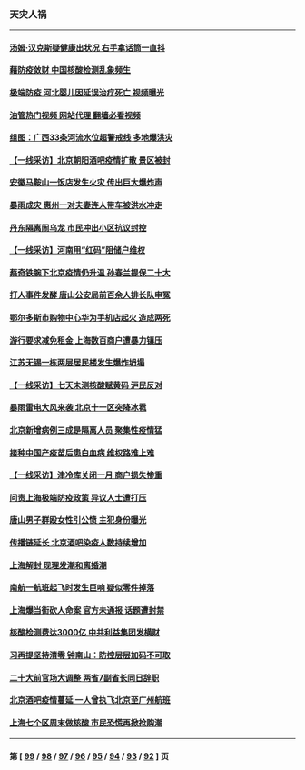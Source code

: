 ### 天灾人祸
---
#### [汤姆·汉克斯疑健康出状况 右手拿话筒一直抖](../../pages/ncid280/n13760381.md?06160845) 
#### [藉防疫敛财 中国核酸检测乱象频生](../../pages/ncid280/n13760235.md?06160845) 
#### [极端防疫 河北婴儿因延误治疗死亡 视频曝光](../../pages/ncid280/n13760121.md?06160845) 
#### [油管热门视频 网站代理 翻墙必看视频](http://209.222.30.114:81/youtube.html?06160845)
#### [组图：广西33条河流水位超警戒线 多地爆洪灾](../../pages/ncid280/n13759971.md?06160845) 
#### [【一线采访】北京朝阳酒吧疫情扩散 景区被封](../../pages/ncid280/n13760040.md?06160845) 
#### [安徽马鞍山一饭店发生火灾 传出巨大爆炸声](../../pages/ncid280/n13760006.md?06160845) 
#### [暴雨成灾 惠州一对夫妻连人带车被洪水冲走](../../pages/ncid280/n13759825.md?06160845) 
#### [丹东隔离闹乌龙 市民冲出小区抗议封控](../../pages/ncid280/n13759536.md?06160845) 
#### [【一线采访】河南用“红码”阻储户维权](../../pages/ncid280/n13759392.md?06160845) 
#### [蔡奇铁腕下北京疫情仍升温 孙春兰提保二十大](../../pages/ncid280/n13759380.md?06160845) 
#### [打人事件发酵 唐山公安局前百余人排长队申冤](../../pages/ncid280/n13759336.md?06160845) 
#### [鄂尔多斯市购物中心华为手机店起火 造成两死](../../pages/ncid280/n13759348.md?06160845) 
#### [游行要求减免租金 上海数百商户遭暴力镇压](../../pages/ncid280/n13758798.md?06160845) 
#### [江苏无锡一栋两层居民楼发生爆炸坍塌](../../pages/ncid280/n13759282.md?06160845) 
#### [【一线采访】七天未测核酸赋黄码 沪民反对](../../pages/ncid280/n13758088.md?06160845) 
#### [暴雨雷电大风来袭 北京十一区突降冰雹](../../pages/ncid280/n13758385.md?06160845) 
#### [北京新增病例三成是隔离人员 聚集性疫情猛](../../pages/ncid280/n13757776.md?06160845) 
#### [接种中国产疫苗后患白血病 维权路难上难](../../pages/ncid280/n13757363.md?06160845) 
#### [【一线采访】津冷库关闭一月 商户损失惨重](../../pages/ncid280/n13757772.md?06160845) 
#### [问责上海极端防疫政策 异议人士遭打压](../../pages/ncid280/n13757256.md?06160845) 
#### [唐山男子群殴女性引公愤 主犯身份曝光](../../pages/ncid280/n13757180.md?06160845) 
#### [传播链延长 北京酒吧染疫人数持续增加](../../pages/ncid280/n13757164.md?06160845) 
#### [上海解封 现理发潮和离婚潮](../../pages/ncid280/n13757062.md?06160845) 
#### [南航一航班起飞时发生巨响 疑似零件掉落](../../pages/ncid280/n13757109.md?06160845) 
#### [上海爆当街砍人命案 官方未通报 话题遭封禁](../../pages/ncid280/n13756964.md?06160845) 
#### [核酸检测费达3000亿 中共利益集团发横财](../../pages/ncid280/n13757046.md?06160845) 
#### [习再提坚持清零 钟南山：防控层层加码不可取](../../pages/ncid280/n13756635.md?06160845) 
#### [二十大前官场大调整 两省7副省长同日辞职](../../pages/ncid280/n13756604.md?06160845) 
#### [北京酒吧疫情蔓延 一人曾执飞北京至广州航班](../../pages/ncid280/n13755741.md?06160845) 
#### [上海七个区周末做核酸 市民恐慌再掀抢购潮](../../pages/ncid280/n13756508.md?06160845) 

---
#### 第 [ [99](./99.md?06160845) / [98](./98.md?06160845) / [97](./97.md?06160845) / [96](./96.md?06160845) / [95](./95.md?06160845) / [94](./94.md?06160845) / [93](./93.md?06160845) / [92](./92.md?06160845) ] 页
